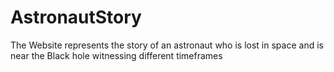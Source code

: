 # AstronautStory
The Website represents the story of an astronaut who is lost in space and is near the Black hole witnessing different timeframes
